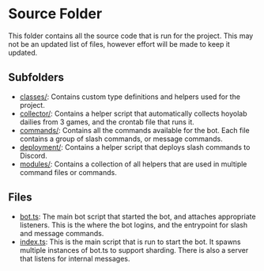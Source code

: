 # Source Folder
This folder contains all the source code that is run for the project. This may not be an updated list of files, however effort will be made to keep it updated.

## Subfolders
- [classes/](classes): Contains custom type definitions and helpers used for the project.
- [collector/](collector): Contains a helper script that automatically collects hoyolab dailies from 3 games, and the crontab file that runs it.
- [commands/](commands): Contains all the commands available for the bot. Each file contains a group of slash commands, or message commands.
- [deployment/](deployment): Contains a helper script that deploys slash commands to Discord.
- [modules/](modules): Contains a collection of all helpers that are used in multiple command files or commands.

## Files
- [bot.ts](bot.ts): The main bot script that started the bot, and attaches appropriate listeners. This is the where the bot logins, and the entrypoint for slash and message commands.
- [index.ts](index.ts): This is the main script that is run to start the bot. It spawns multiple instances of bot.ts to support sharding. There is also a server that listens for internal messages.
